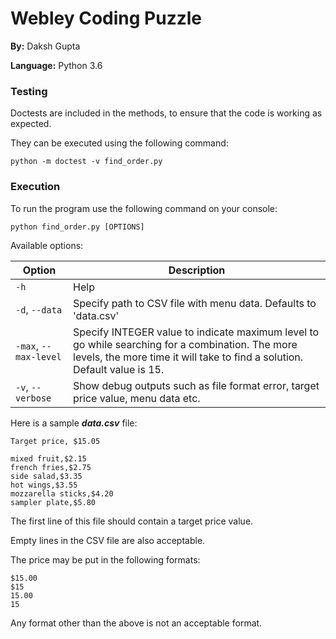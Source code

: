 # Webley Coding Puzzle

**By:** Daksh Gupta

**Language:** Python 3.6

### Testing

Doctests are included in the methods, to ensure that the code is working as expected.

They can be executed using the following command:
```shell
python -m doctest -v find_order.py
```

### Execution

To run the program use the following command on your console:
```shell
python find_order.py [OPTIONS]
```

Available options:

Option | Description
--- | ---
`-h` | Help
`-d`, `--data` | Specify path to CSV file with menu data. Defaults to 'data.csv'
`-max`, `--max-level` | Specify INTEGER value to indicate maximum level to go while searching for a combination. The more levels, the more time it will take to find a solution. Default value is 15.
`-v`, `--verbose` | Show debug outputs such as file format error, target price value, menu data etc.

Here is a sample **_data.csv_** file:
```
Target price, $15.05

mixed fruit,$2.15
french fries,$2.75
side salad,$3.35
hot wings,$3.55
mozzarella sticks,$4.20
sampler plate,$5.80
```
The first line of this file should contain a target price value.

Empty lines in the CSV file are also acceptable.

The price may be put in the following formats:
```
$15.00
$15
15.00
15
```
Any format other than the above is not an acceptable format.